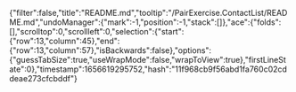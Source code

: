 {"filter":false,"title":"README.md","tooltip":"/PairExercise.ContactList/README.md","undoManager":{"mark":-1,"position":-1,"stack":[]},"ace":{"folds":[],"scrolltop":0,"scrollleft":0,"selection":{"start":{"row":13,"column":45},"end":{"row":13,"column":57},"isBackwards":false},"options":{"guessTabSize":true,"useWrapMode":false,"wrapToView":true},"firstLineState":0},"timestamp":1656619295752,"hash":"11f968cb9f56abd1fa760c02cddeae273cfcbddf"}